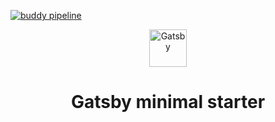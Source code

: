 [![buddy pipeline](https://app.buddy.works/magikabdul/gatsby-course-web-warrior/pipelines/pipeline/353758/badge.svg?token=bd5f494dec9b2efbc72af8829d17ea562e7dd0c6de88ec5db0421525fcfe9503 "buddy pipeline")](https://app.buddy.works/magikabdul/gatsby-course-web-warrior/pipelines/pipeline/353758)

<p align="center">
  <a href="https://www.gatsbyjs.com/?utm_source=starter&utm_medium=readme&utm_campaign=minimal-starter">
    <img alt="Gatsby" src="https://www.gatsbyjs.com/Gatsby-Monogram.svg" width="60" />
  </a>
</p>
<h1 align="center">
  Gatsby minimal starter
</h1>
